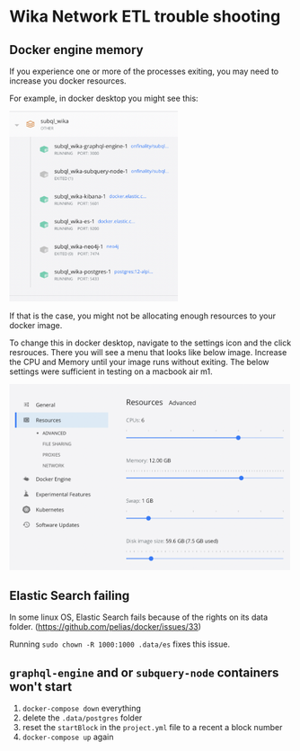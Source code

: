 # Wika Network ETL trouble shooting

## Docker engine memory

If you experience one or more of the processes exiting, you may need to increase you docker resources.

For example, in docker desktop you might see this:


<img src="./assets/img/exited_example.png" width="300">

If that is the case, you might not be allocating enough resources to your docker image. 

To change this in docker desktop, navigate to the settings icon and the click resrouces. There you will see a menu that looks like below image. Increase the CPU and Memory until your image runs without exiting. The below settings were sufficient in testing on a macbook air m1.

<img src="./assets/img/docker_resources.png" width="500">


## Elastic Search failing

In some linux OS, Elastic Search fails because of the rights on its data folder. (https://github.com/pelias/docker/issues/33)

Running ```sudo chown -R 1000:1000 .data/es``` fixes this issue. 


## `graphql-engine` and or `subquery-node` containers won't start

1. `docker-compose down` everything
2. delete the `.data/postgres` folder
3. reset the `startBlock` in the `project.yml` file to a recent a block number
4. `docker-compose up` again